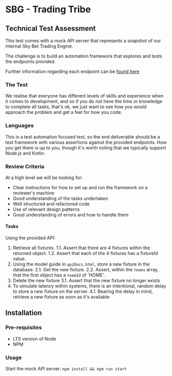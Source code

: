 # SBG - Trading Tribe
## Technical Test Assessment

This test comes with a mock API server that represents a snapshot of our internal Sky Bet Trading Engine.

The challenge is to build an automation framework that explores and tests the endpoints provided.

Further information regarding each endpoint can be [found here](./apiDocs.html)

### The Test

We realise that everyone has different levels of skills and experience when it comes to development, and so if you do not have the time or knowledge to complete all tasks, that's ok, we just want to see how you would approach the problem and get a feel for how you code.

### Languages
This is a test automation focused test, so the end deliverable should be a test framework with various assertions against the provided endpoints. How you get there is up to you, though it's worth noting that we typically support Node.js and Kotlin.

### Review Criteria
At a high level we will be looking for:

* Clear instructions for how to set up and run the framework on a reviewer's machine
* Good understanding of the tasks undertaken
* Well structured and refactored code
* Use of relevant design patterns
* Good understanding of errors and how to handle them

#### Tasks

Using the provided API:

1. Retrieve all fixtures.
1.1. Assert that there are 4 fixtures within the returned object.
1.2. Assert that each of the 4 fixtures has a fixtureId value.
2. Using the model guide in `apiDocs.html`, store a new fixture in the database.
2.1. Get the new fixture.
2.2. Assert, within the `teams` array, that the first object has a `teamId` of 'HOME'.
3. Delete the new fixture
3.1. Assert that the new fixture no longer exists
4. To simulate latency within systems, there is an intentional, random delay to store a new fixture on the server. 
4.1. Bearing the delay in mind, retrieve a new fixture as soon as it's available
 

## Installation
### Pre-requisites
* LTS version of Node
* NPM

### Usage
Start the mock API server:
`npm install && npm run start`

